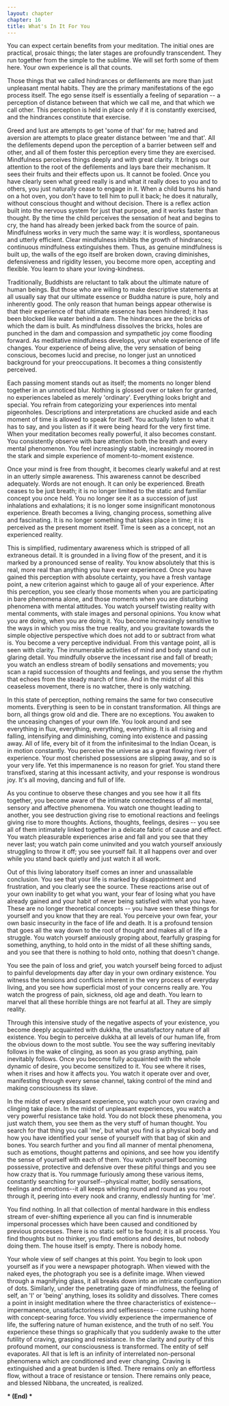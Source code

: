 ```yaml
---
layout: chapter
chapter: 16
title: What's In It For You
---
```


You can expect certain benefits from your meditation. The initial ones are practical, prosaic things; the later stages are profoundly transcendent. They run together from the simple to the sublime. We will set forth some of them here. Your own experience is all that counts.

Those things that we called hindrances or defilements are more than just unpleasant mental habits. They are the primary manifestations of the ego process itself. The ego sense itself is essentially a feeling of separation -- a perception of distance between that which we call me, and that which we call other. This perception is held in place only if it is constantly exercised, and the hindrances constitute that exercise.

Greed and lust are attempts to get 'some of that' for me; hatred and aversion are attempts to place greater distance between 'me and that'. All the defilements depend upon the perception of a barrier between self and other, and all of them foster this perception every time they are exercised. Mindfulness perceives things deeply and with great clarity. It brings our attention to the root of the defilements and lays bare their mechanism. It sees their fruits and their effects upon us. It cannot be fooled. Once you have clearly seen what greed really is and what it really does to you and to others, you just naturally cease to engage in it. When a child burns his hand on a hot oven, you don't have to tell him to pull it back; he does it naturally, without conscious thought and without decision. There is a reflex action built into the nervous system for just that purpose, and it works faster than thought. By the time the child perceives the sensation of heat and begins to cry, the hand has already been jerked back from the source of pain. Mindfulness works in very much the same way: it is wordless, spontaneous and utterly efficient. Clear mindfulness inhibits the growth of hindrances; continuous mindfulness extinguishes them. Thus, as genuine mindfulness is built up, the walls of the ego itself are broken down, craving diminishes, defensiveness and rigidity lessen, you become more open, accepting and flexible. You learn to share your loving-kindness.

Traditionally, Buddhists are reluctant to talk about the ultimate nature of human beings. But those who are willing to make descriptive statements at all usually say that our ultimate essence or Buddha nature is pure, holy and inherently good. The only reason that human beings appear otherwise is that their experience of that ultimate essence has been hindered; it has been blocked like water behind a dam. The hindrances are the bricks of which the dam is built. As mindfulness dissolves the bricks, holes are punched in the dam and compassion and sympathetic joy come flooding forward. As meditative mindfulness develops, your whole experience of life changes. Your experience of being alive, the very sensation of being conscious, becomes lucid and precise, no longer just an unnoticed background for your preoccupations. It becomes a thing consistently perceived.

Each passing moment stands out as itself; the moments no longer blend together in an unnoticed blur. Nothing is glossed over or taken for granted, no experiences labeled as merely 'ordinary'. Everything looks bright and special. You refrain from categorizing your experiences into mental pigeonholes. Descriptions and interpretations are chucked aside and each moment of time is allowed to speak for itself. You actually listen to what it has to say, and you listen as if it were being heard for the very first time. When your meditation becomes really powerful, it also becomes constant. You consistently observe with bare attention both the breath and every mental phenomenon. You feel increasingly stable, increasingly moored in the stark and simple experience of moment-to-moment existence.

Once your mind is free from thought, it becomes clearly wakeful and at rest in an utterly simple awareness. This awareness cannot be described adequately. Words are not enough. It can only be experienced. Breath ceases to be just breath; it is no longer limited to the static and familiar concept you once held. You no longer see it as a succession of just inhalations and exhalations; it is no longer some insignificant monotonous experience. Breath becomes a living, changing process, something alive and fascinating. It is no longer something that takes place in time; it is perceived as the present moment itself. Time is seen as a concept, not an experienced reality.

This is simplified, rudimentary awareness which is stripped of all extraneous detail. It is grounded in a living flow of the present, and it is marked by a pronounced sense of reality. You know absolutely that this is real, more real than anything you have ever experienced. Once you have gained this perception with absolute certainty, you have a fresh vantage point, a new criterion against which to gauge all of your experience. After this perception, you see clearly those moments when you are participating in bare phenomena alone, and those moments when you are disturbing phenomena with mental attitudes. You watch yourself twisting reality with mental comments, with stale images and personal opinions. You know what you are doing, when you are doing it. You become increasingly sensitive to the ways in which you miss the true reality, and you gravitate towards the simple objective perspective which does not add to or subtract from what is. You become a very perceptive individual. From this vantage point, all is seen with clarity. The innumerable activities of mind and body stand out in glaring detail. You mindfully observe the incessant rise and fall of breath; you watch an endless stream of bodily sensations and movements; you scan a rapid succession of thoughts and feelings, and you sense the rhythm that echoes from the steady march of time. And in the midst of all this ceaseless movement, there is no watcher, there is only watching.

In this state of perception, nothing remains the same for two consecutive moments. Everything is seen to be in constant transformation. All things are born, all things grow old and die. There are no exceptions. You awaken to the unceasing changes of your own life. You look around and see everything in flux, everything, everything, everything. It is all rising and falling, intensifying and diminishing, coming into existence and passing away. All of life, every bit of it from the infinitesimal to the Indian Ocean, is in motion constantly. You perceive the universe as a great flowing river of experience. Your most cherished possessions are slipping away, and so is your very life. Yet this impermanence is no reason for grief. You stand there transfixed, staring at this incessant activity, and your response is wondrous joy. It's all moving, dancing and full of life.

As you continue to observe these changes and you see how it all fits together, you become aware of the intimate connectedness of all mental, sensory and affective phenomena. You watch one thought leading to another, you see destruction giving rise to emotional reactions and feelings giving rise to more thoughts. Actions, thoughts, feelings, desires -- you see all of them intimately linked together in a delicate fabric of cause and effect. You watch pleasurable experiences arise and fall and you see that they never last; you watch pain come uninvited and you watch yourself anxiously struggling to throw it off; you see yourself fail. It all happens over and over while you stand back quietly and just watch it all work.

Out of this living laboratory itself comes an inner and unassailable conclusion. You see that your life is marked by disappointment and frustration, and you clearly see the source. These reactions arise out of your own inability to get what you want, your fear of losing what you have already gained and your habit of never being satisfied with what you have. These are no longer theoretical concepts -- you have seen these things for yourself and you know that they are real. You perceive your own fear, your own basic insecurity in the face of life and death. It is a profound tension that goes all the way down to the root of thought and makes all of life a struggle. You watch yourself anxiously groping about, fearfully grasping for something, anything, to hold onto in the midst of all these shifting sands, and you see that there is nothing to hold onto, nothing that doesn't change.

You see the pain of loss and grief, you watch yourself being forced to adjust to painful developments day after day in your own ordinary existence. You witness the tensions and conflicts inherent in the very process of everyday living, and you see how superficial most of your concerns really are. You watch the progress of pain, sickness, old age and death. You learn to marvel that all these horrible things are not fearful at all. They are simply reality.

Through this intensive study of the negative aspects of your existence, you become deeply acquainted with dukkha, the unsatisfactory nature of all existence. You begin to perceive dukkha at all levels of our human life, from the obvious down to the most subtle. You see the way suffering inevitably follows in the wake of clinging, as soon as you grasp anything, pain inevitably follows. Once you become fully acquainted with the whole dynamic of desire, you become sensitized to it. You see where it rises, when it rises and how it affects you. You watch it operate over and over, manifesting through every sense channel, taking control of the mind and making consciousness its slave.

In the midst of every pleasant experience, you watch your own craving and clinging take place. In the midst of unpleasant experiences, you watch a very powerful resistance take hold. You do not block these phenomena, you just watch them, you see them as the very stuff of human thought. You search for that thing you call 'me', but what you find is a physical body and how you have identified your sense of yourself with that bag of skin and bones. You search further and you find all manner of mental phenomena, such as emotions, thought patterns and opinions, and see how you identify the sense of yourself with each of them. You watch yourself becoming possessive, protective and defensive over these pitiful things and you see how crazy that is. You rummage furiously among these various items, constantly searching for yourself--physical matter, bodily sensations, feelings and emotions--it all keeps whirling round and round as you root through it, peering into every nook and cranny, endlessly hunting for 'me'.

You find nothing. In all that collection of mental hardware in this endless stream of ever-shifting experience all you can find is innumerable impersonal processes which have been caused and conditioned by previous processes. There is no static self to be found; it is all process. You find thoughts but no thinker, you find emotions and desires, but nobody doing them. The house itself is empty. There is nobody home.

Your whole view of self changes at this point. You begin to look upon yourself as if you were a newspaper photograph. When viewed with the naked eyes, the photograph you see is a definite image. When viewed through a magnifying glass, it all breaks down into an intricate configuration of dots. Similarly, under the penetrating gaze of mindfulness, the feeling of self, an 'I' or 'being' anything, loses its solidity and dissolves. There comes a point in insight meditation where the three characteristics of existence--impermanence, unsatisfactoriness and selflessness-- come rushing home with concept-searing force. You vividly experience the impermanence of life, the suffering nature of human existence, and the truth of no self. You experience these things so graphically that you suddenly awake to the utter futility of craving, grasping and resistance. In the clarity and purity of this profound moment, our consciousness is transformed. The entity of self evaporates. All that is left is an infinity of interrelated non-personal phenomena which are conditioned and ever changing. Craving is extinguished and a great burden is lifted. There remains only an effortless flow, without a trace of resistance or tension. There remains only peace, and blessed Nibbana, the uncreated, is realized.

__* (End) *__
